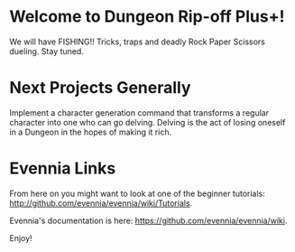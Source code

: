 # Welcome to Dungeon Rip-off Plus+!

We will have FISHING!! Tricks, traps and deadly Rock Paper Scissors dueling.
Stay tuned.

# Next Projects Generally

Implement a character generation command that transforms a regular character into one who
can go delving. Delving is the act of losing oneself in a Dungeon in the hopes of making
it rich.



# Evennia Links

From here on you might want to look at one of the beginner tutorials:
http://github.com/evennia/evennia/wiki/Tutorials.

Evennia's documentation is here:
https://github.com/evennia/evennia/wiki.

Enjoy!
